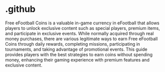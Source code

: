 # .github
Free eFootball Coins is a valuable in-game currency in eFootball that allows players to unlock exclusive content such as special players, premium items, and participate in exclusive events. While normally acquired through real money purchases, there are various legitimate ways to earn Free eFootball Coins through daily rewards, completing missions, participating in tournaments, and taking advantage of promotional events. This guide provides players with the best strategies to earn coins without spending money, enhancing their gaming experience with premium features and exclusive content.
